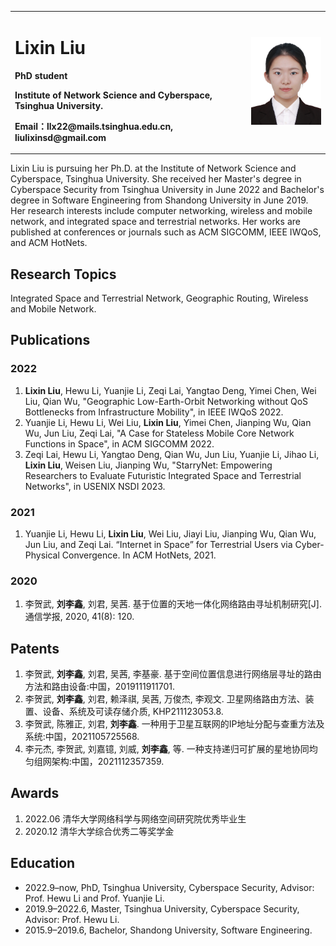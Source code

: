 <table border="0">
  <tr>
    <td width="75%">
      <h1>Lixin Liu</h1>
      <p><b>PhD student</b></p>
      <p><b>Institute of Network Science and Cyberspace, Tsinghua University.</b></p>
      <p><b>Email：llx22@mails.tsinghua.edu.cn, liulixinsd@gmail.com</b></p>
    </td>
    <td width="25%">
      <img src="/pic.jpg" width="100%">      
    </td>
  </tr>
</table>


Lixin Liu is pursuing her Ph.D. at the Institute of Network Science and Cyberspace, Tsinghua University.
She received her Master's degree in Cyberspace Security from Tsinghua University in June 2022 and Bachelor's degree in Software Engineering from Shandong University in June 2019.
Her research interests include computer networking, wireless and mobile network, and integrated space and terrestrial networks. 
Her works are published at conferences or journals such as ACM SIGCOMM, IEEE IWQoS, and ACM HotNets.

## Research Topics

Integrated Space and Terrestrial Network, Geographic Routing, Wireless and Mobile Network.

## Publications
### 2022
1. **Lixin Liu**, Hewu Li, Yuanjie Li, Zeqi Lai, Yangtao Deng, Yimei Chen, Wei Liu, Qian Wu, "Geographic Low-Earth-Orbit Networking without QoS Bottlenecks from Infrastructure Mobility", in IEEE IWQoS 2022.
2. Yuanjie Li, Hewu Li, Wei Liu, **Lixin Liu**, Yimei Chen, Jianping Wu, Qian Wu, Jun Liu, Zeqi Lai, "A Case for Stateless Mobile Core Network Functions in Space", in ACM SIGCOMM 2022.
3. Zeqi Lai, Hewu Li, Yangtao Deng, Qian Wu, Jun Liu, Yuanjie Li, Jihao Li, **Lixin Liu**, Weisen Liu, Jianping Wu, "StarryNet: Empowering Researchers to Evaluate Futuristic Integrated Space and Terrestrial Networks", in USENIX NSDI 2023.

### 2021
1. Yuanjie Li, Hewu Li, **Lixin Liu**, Wei Liu, Jiayi Liu, Jianping Wu, Qian Wu, Jun Liu, and Zeqi Lai. “Internet in Space” for Terrestrial Users via Cyber-Physical Convergence. In ACM HotNets, 2021.

### 2020
1. 李贺武, **刘李鑫**, 刘君, 吴茜. 基于位置的天地一体化网络路由寻址机制研究[J]. 通信学报, 2020, 41(8): 120.

## Patents
1. 李贺武, **刘李鑫**, 刘君, 吴茜, 李基豪. 基于空间位置信息进行网络层寻址的路由方法和路由设备:中国，2019111911701.
2. 李贺武, **刘李鑫**, 刘君, 赖泽祺, 吴茜, 万俊杰, 李观文. 卫星网络路由方法、装置、设备、系统及可读存储介质, KHP211123053.8.
3. 李贺武, 陈雅正, 刘君, **刘李鑫**. 一种用于卫星互联网的IP地址分配与查重方法及系统:中国，2021105725568.
4. 李元杰, 李贺武, 刘嘉镱, 刘威, **刘李鑫**, 等. 一种支持递归可扩展的星地协同均匀组网架构:中国，2021112357359.

## Awards
1. 2022.06 清华大学网络科学与网络空间研究院优秀毕业生
2. 2020.12 清华大学综合优秀二等奖学金

## Education
- 2022.9–now, PhD, Tsinghua University, Cyberspace Security, Advisor: Prof. Hewu Li and Prof. Yuanjie Li.
- 2019.9–2022.6, Master, Tsinghua University, Cyberspace Security, Advisor: Prof. Hewu Li.
- 2015.9–2019.6, Bachelor, Shandong University, Software Engineering.